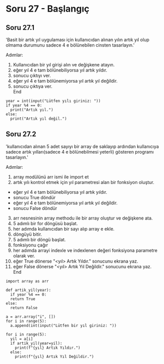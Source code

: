 # Soru 27 - Başlangıç


## Soru 27.1

'Basit bir artık yıl uygulaması için kullanıcıdan alınan yılın artık yıl olup olmama durumunu sadece 4 e bölünebilen cinsten tasarlayın.'

Adımlar:
1. Kullanıcıdan bir yıl girişi alın ve değişkene atayın.
2. eğer yıl 4 e tam bölünebiliyorsa yıl artık yıldır.
3. sonucu çıktıyı ver.
4. eğer yıl 4 e tam bölünemiyorsa yıl artık yıl değildir.
5. sonucu çıktıya ver. <br>
End

```
year = int(input("Lütfen yılı giriniz: "))
if year %4 == 0:
  print("Artık yıl.")
else:
  print("Artık yıl değil.")
```

## Soru 27.2

'kullanıcıdan alınan 5 adet sayıyı bir array de saklayıp ardından kullanıcıya sadece artık yılları(sadece 4 e bölünebilmesi yeterli) gösteren programı tasarlayın.'

Adımlar:
1. array modülünü arr ismi ile import et
2. artık yılı kontrol etmek için yıl parametresi alan bir fonksiyon oluştur.
- eğer yıl 4 e tam bölünebiliyorsa yıl artık yıldır.
- sonucu True döndür
- eğer yıl 4 e tam bölünemiyorsa yıl artık yıl değildir.
- sonucu False döndür
3. arr nesnesinin array methodu ile bir array oluştur ve değişkene ata.
4. 5 adımlı bir for döngüsü başlat.
5. her adımda kullanıcıdan bir sayı alıp array e ekle.
6. döngüyü bitir.
7. 5 adımlı bir döngü başlat.
8. fonksiyonu çağır
9. her adımda arrayi indexle ve indexlenen değeri fonksiyona parametre olarak ver.
10. eğer True dönerse "<yıl> Artık Yıldır." sonucunu ekrana yaz.
11. eğer False dönerse "<yıl> Artık Yıl Değildir." sonucunu ekrana yaz. <br>
End

```
import array as arr

def artik_yil(year):
  if year %4 == 0:
  return True
else:
  return False

a = arr.array("i", [])
for i in range(5):
  a.append(int(input("Lütfen bir yıl giriniz: "))

for i in range(5):
  yil = a[i]
  if artik_yil(year=yil):
    print(f"{yıl} Artık Yıldır.")
  else:
    print(f"{yıl} Artık Yıl Değildir.")

```
